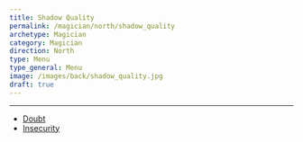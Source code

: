 ```yaml
---
title: Shadow Quality
permalink: /magician/north/shadow_quality
archetype: Magician
category: Magician
direction: North
type: Menu
type_general: Menu
image: /images/back/shadow_quality.jpg
draft: true
---
```


---
- [Doubt](/magician/north/shadow_quality/doubt)
- [Insecurity](/magician/north/shadow_quality/insecurity)
